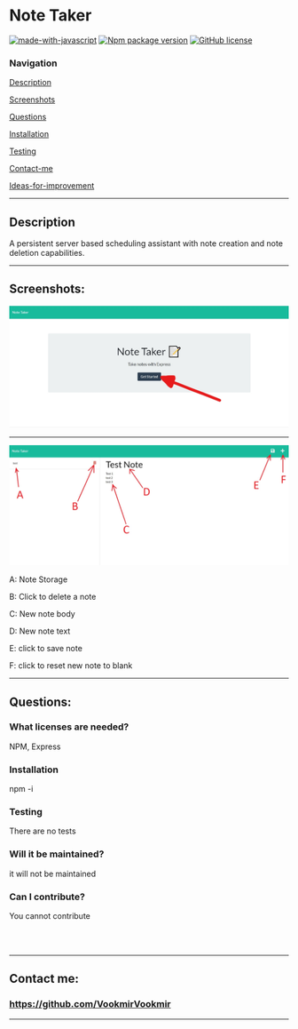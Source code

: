 #  **Note Taker** 


[![made-with-javascript](https://img.shields.io/badge/Made%20with-JavaScript-1f425f.svg)](https://www.javascript.com)  [![Npm package version](https://badgen.net/npm/v/express)](https://npmjs.com/package/express)  [![GitHub license](https://img.shields.io/github/license/Naereen/StrapDown.js.svg)](https://github.com/Naereen/StrapDown.js/blob/master/LICENSE)

### **Navigation**

[Description](#description)

[Screenshots](#screenshots)

[Questions](#questions)

[Installation](#installation)

[Testing](#testing)

[Contact-me](#contact-me)

[Ideas-for-improvement](#ideas-for-improvement)

-------

## **Description** 
A persistent server based scheduling assistant with note creation and note deletion capabilities. 




---------

## **Screenshots:**

![Screenshot 1 Landing](./pictures/landingpage.jpg)

---------------

![Screenshot 2 Features](./pictures/instructions.jpg)

A: Note Storage

B: Click to delete a note

C: New note body

D: New note text

E: click to save note

F: click to reset new note to blank


-------

## **Questions:**

### **What licenses are needed?**
NPM, Express

### **Installation**
npm -i


### **Testing** 
There are no tests

### **Will it be maintained?** 
it will not be maintained

### **Can I contribute?** 
You cannot contribute

<br/><br/> 

--------

## **Contact me:**
### https://github.com/VookmirVookmir

----------
